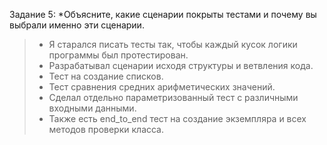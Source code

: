 Задание 5:
 *Объясните, какие сценарии покрыты тестами и почему вы выбрали именно эти сценарии.
> *  Я старался писать тесты так, чтобы каждый кусок логики программы был протестирован.
> * Разрабатывал сценарии исходя структуры и ветвления кода.
> * Тест на создание списков.
> * Тест сравнения средних арифметических значений.
> * Сделал отдельно параметризованный тест с различными входными данными. 
> * Также есть end_to_end тест на создание экземпляра и всех методов проверки класса.
